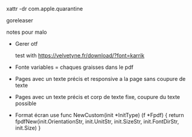 xattr -dr com.apple.quarantine <path to file>

goreleaser

notes pour malo

* Gerer otf

    test with https://velvetyne.fr/download/?font=karrik

* Fonte variables = chaques graisses dans le pdf 
* Pages avec un texte précis et responsive a la page sans coupure de texte
* Pages avec un texte précis et corp de texte fixe, coupure du texte possible
* Format écran
use
    func NewCustom(init *InitType) (f *Fpdf) {
        return fpdfNew(init.OrientationStr, init.UnitStr, init.SizeStr, init.FontDirStr, init.Size)
    }

